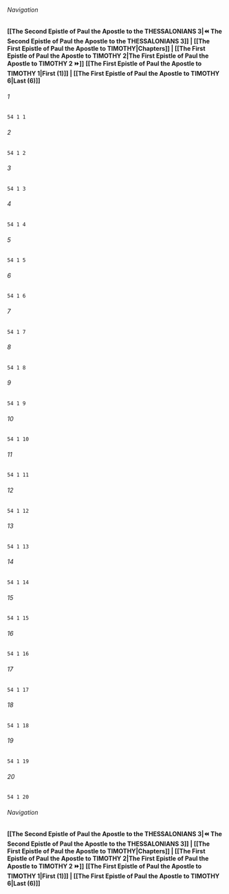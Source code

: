 
###### Navigation
**[[The Second Epistle of Paul the Apostle to the THESSALONIANS 3|⏪ The Second Epistle of Paul the Apostle to the THESSALONIANS 3]] | [[The First Epistle of Paul the Apostle to TIMOTHY|Chapters]] | [[The First Epistle of Paul the Apostle to TIMOTHY 2|The First Epistle of Paul the Apostle to TIMOTHY 2 ⏩]]**
**[[The First Epistle of Paul the Apostle to TIMOTHY 1|First (1)]] | [[The First Epistle of Paul the Apostle to TIMOTHY 6|Last (6)]]**

###### 1
``` verse
54 1 1 
```
###### 2
``` verse
54 1 2 
```
###### 3
``` verse
54 1 3 
```
###### 4
``` verse
54 1 4 
```
###### 5
``` verse
54 1 5 
```
###### 6
``` verse
54 1 6 
```
###### 7
``` verse
54 1 7 
```
###### 8
``` verse
54 1 8 
```
###### 9
``` verse
54 1 9 
```
###### 10
``` verse
54 1 10 
```
###### 11
``` verse
54 1 11 
```
###### 12
``` verse
54 1 12 
```
###### 13
``` verse
54 1 13 
```
###### 14
``` verse
54 1 14 
```
###### 15
``` verse
54 1 15 
```
###### 16
``` verse
54 1 16 
```
###### 17
``` verse
54 1 17 
```
###### 18
``` verse
54 1 18 
```
###### 19
``` verse
54 1 19 
```
###### 20
``` verse
54 1 20 
```

###### Navigation
**[[The Second Epistle of Paul the Apostle to the THESSALONIANS 3|⏪ The Second Epistle of Paul the Apostle to the THESSALONIANS 3]] | [[The First Epistle of Paul the Apostle to TIMOTHY|Chapters]] | [[The First Epistle of Paul the Apostle to TIMOTHY 2|The First Epistle of Paul the Apostle to TIMOTHY 2 ⏩]]**
**[[The First Epistle of Paul the Apostle to TIMOTHY 1|First (1)]] | [[The First Epistle of Paul the Apostle to TIMOTHY 6|Last (6)]]**

